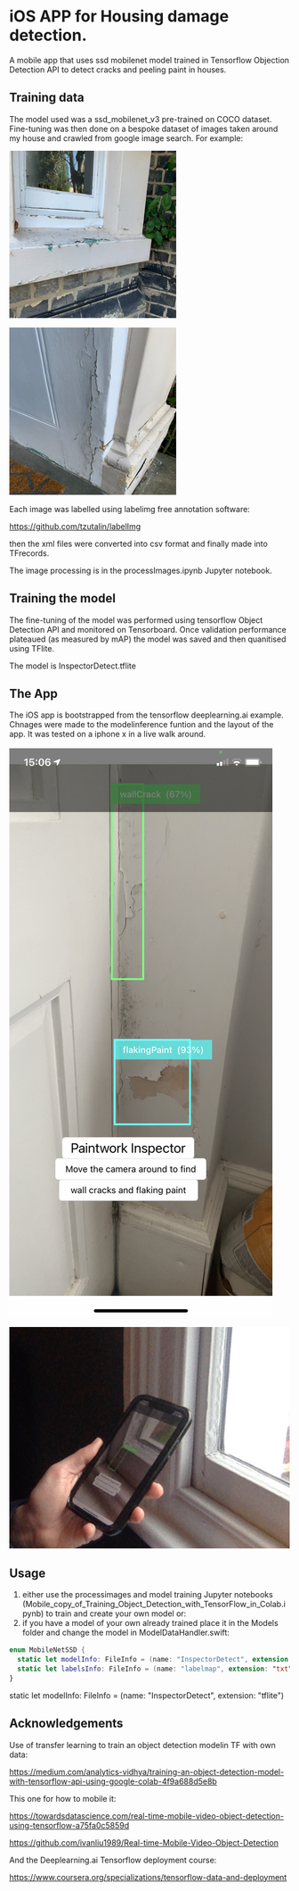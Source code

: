 # iOS APP for Housing damage detection.

A mobile app that uses ssd mobilenet model trained in Tensorflow Objection Detection API to detect cracks and peeling paint in houses.

## Training data 

The model used was a ssd_mobilenet_v3 pre-trained on COCO dataset.  Fine-tuning was then done on a bespoke dataset of images taken around my house and crawled from google image search.  For example:

![img1](toSortIMG_1606.jpg) 

![img1](toSortIMG_1585.png) 

Each image was labelled using labelimg free annotation software:

https://github.com/tzutalin/labelImg

then the xml files were converted into csv format and finally made into TFrecords.

The image processing is in the processImages.ipynb Jupyter notebook.

## Training the model

The fine-tuning of the model was performed using tensorflow Object Detection API and monitored on Tensorboard.  Once validation performance plateaued (as measured by mAP) the model was saved and then quanitised using TFlite.

The model is InspectorDetect.tflite

## The App

The iOS app is bootstrapped from the tensorflow deeplearning.ai example. Chnages were made to the modelinference funtion and the layout of the app.  It was tested on a iphone x in a live walk around.

![img1](inspector.jpg) 

![img1](inspector_app.jpg) 

## Usage

1. either use the processimages and model training Jupyter notebooks (Mobile_copy_of_Training_Object_Detection_with_TensorFlow_in_Colab.ipynb) to train and create your own model or:
2. if you have a model of your own already trained place it in the Models folder and change the model in ModelDataHandler.swift:

```swift
enum MobileNetSSD {
  static let modelInfo: FileInfo = (name: "InspectorDetect", extension: "tflite")
  static let labelsInfo: FileInfo = (name: "labelmap", extension: "txt")
}
```

static let modelInfo: FileInfo = (name: "InspectorDetect", extension: "tflite")

## Acknowledgements

Use of transfer learning to train an object detection modelin TF with own data:

https://medium.com/analytics-vidhya/training-an-object-detection-model-with-tensorflow-api-using-google-colab-4f9a688d5e8b

This one for how to mobile it:

https://towardsdatascience.com/real-time-mobile-video-object-detection-using-tensorflow-a75fa0c5859d

https://github.com/ivanliu1989/Real-time-Mobile-Video-Object-Detection


And the Deeplearning.ai Tensorflow deployment course:

https://www.coursera.org/specializations/tensorflow-data-and-deployment



